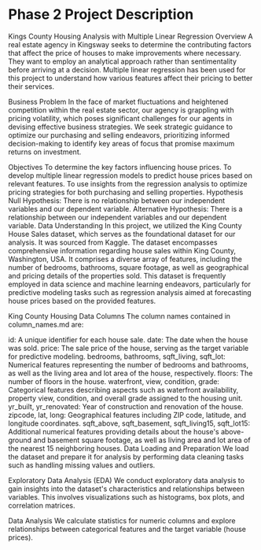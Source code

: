 # Phase 2 Project Description
Kings County Housing Analysis with Multiple Linear Regression
Overview
A real estate agency in Kingsway seeks to determine the contributing factors that affect the price of houses to make improvements where necessary. They want to employ an analytical approach rather than sentimentality before arriving at a decision. Multiple linear regression has been used for this project to understand how various features affect their pricing to better their services.

Business Problem
In the face of market fluctuations and heightened competition within the real estate sector, our agency is grappling with pricing volatility, which poses significant challenges for our agents in devising effective business strategies. We seek strategic guidance to optimize our purchasing and selling endeavors, prioritizing informed decision-making to identify key areas of focus that promise maximum returns on investment.

Objectives
To determine the key factors influencing house prices.
To develop multiple linear regression models to predict house prices based on relevant features.
To use insights from the regression analysis to optimize pricing strategies for both purchasing and selling properties.
Hypothesis
Null Hypothesis: There is no relationship between our independent variables and our dependent variable.
Alternative Hypothesis: There is a relationship between our independent variables and our dependent variable.
Data Understanding
In this project, we utilized the King County House Sales dataset, which serves as the foundational dataset for our analysis. It was sourced from Kaggle. The dataset encompasses comprehensive information regarding house sales within King County, Washington, USA. It comprises a diverse array of features, including the number of bedrooms, bathrooms, square footage, as well as geographical and pricing details of the properties sold. This dataset is frequently employed in data science and machine learning endeavors, particularly for predictive modeling tasks such as regression analysis aimed at forecasting house prices based on the provided features.

King County Housing Data Columns
The column names contained in column_names.md are:

id: A unique identifier for each house sale.
date: The date when the house was sold.
price: The sale price of the house, serving as the target variable for predictive modeling.
bedrooms, bathrooms, sqft_living, sqft_lot: Numerical features representing the number of bedrooms and bathrooms, as well as the living area and lot area of the house, respectively.
floors: The number of floors in the house.
waterfront, view, condition, grade: Categorical features describing aspects such as waterfront availability, property view, condition, and overall grade assigned to the housing unit.
yr_built, yr_renovated: Year of construction and renovation of the house.
zipcode, lat, long: Geographical features including ZIP code, latitude, and longitude coordinates.
sqft_above, sqft_basement, sqft_living15, sqft_lot15: Additional numerical features providing details about the house's above-ground and basement square footage, as well as living area and lot area of the nearest 15 neighboring houses.
Data Loading and Preparation
We load the dataset and prepare it for analysis by performing data cleaning tasks such as handling missing values and outliers.

Exploratory Data Analysis (EDA)
We conduct exploratory data analysis to gain insights into the dataset's characteristics and relationships between variables. This involves visualizations such as histograms, box plots, and correlation matrices.

Data Analysis
We calculate statistics for numeric columns and explore relationships between categorical features and the target variable (house prices).